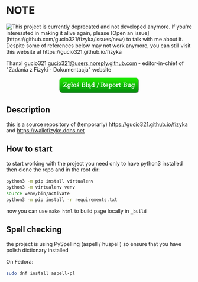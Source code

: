 # NOTE 
<image align="left" src="https://user-images.githubusercontent.com/242652/138285004-b27d55b3-163b-4fe3-a8ff-6c34518044bd.png">
This project is currently deprecated and not developed anymore.
If you're interessted in making it alive again, please [Open an issue](https://github.com/gucio321/fizyka/issues/new)
to talk with me about it.
Despite some of references below may not work anymore, you can still visit this website at
https://gucio321.github.io/fizyka

Thanx!
gucio321 <gucio321@users.noreply.github.com> - editor-in-chief of "Zadania z Fizyki - Dokumentacja" website
<br clear="all" />

<p align="center">
<a href="https://github.com/gucio321/fizyka/issues/new">
<img src="./docs/report-bug-button.png">
</a>
</p>

## Description

this is a source repository of (temporarly) https://gucio321.github.io/fizyka
and https://walicfizyke.ddns.net

## How to start

to start working with the project you need only to have python3 installed
then clone the repo and in the root dir:

```sh
python3 -m pip install virtualenv
python3 -m virtualenv venv
source venv/bin/activate
python3 -m pip install -r requirements.txt
```

now you can use `make html` to build page locally in `_build`

## Spell checking

the project is using PySpelling (aspell / huspell) so ensure that
you have polish dictionary installed

On Fedora:
```sh
sudo dnf install aspell-pl
```
